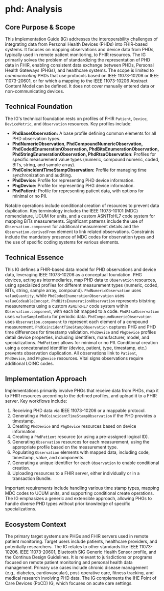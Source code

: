 # phd: Analysis

## Core Purpose & Scope

This Implementation Guide (IG) addresses the interoperability challenges of integrating data from Personal Health Devices (PHDs) into FHIR-based systems. It focuses on mapping observations and device data from PHDs, typically used in remote patient monitoring, to FHIR resources. The IG primarily solves the problem of standardizing the representation of PHD data in FHIR, enabling consistent data exchange between PHDs, Personal Health Gateways (PHGs), and healthcare systems. The scope is limited to *communicating* PHDs that use protocols based on IEEE 11073-10206 or IEEE 11073-20601, or for which a mapping to the IEEE 11073-10206 Abstract Content Model can be defined. It does not cover manually entered data or non-communicating devices.

## Technical Foundation

The IG's technical foundation rests on profiles of FHIR `Patient`, `Device`, `DeviceMetric`, and `Observation` resources. Key profiles include:

-   **PhdBaseObservation:** A base profile defining common elements for all PHD observation types.
-   **PhdNumericObservation, PhdCompoundNumericObservation, PhdCodedEnumerationObservation, PhdBitsEnumerationObservation, PhdStringEnumerationObservation, PhdRtsaObservation:** Profiles for specific measurement value types (numeric, compound numeric, coded, BITs, string, and sample array).
-   **PhdCoincidentTimeStampObservation:** Profile for managing time synchronization and auditing.
-   **PhdDevice:** Profile for representing PHD device information.
-   **PhgDevice:** Profile for representing PHG device information.
-   **PhdPatient:** Profile for representing patient data, with options for minimal or no PII.

Notable operations include conditional creation of resources to prevent data duplication. Key terminology includes the IEEE 11073-10101 (MDC) nomenclature, UCUM for units, and a custom ASN1ToHL7 code system for mapping BITs measurements. Significant patterns include the use of `Observation.component` for additional measurement details and the `Observation.derivedFrom` element to link related observations. Constraints include the mandatory presence of MDC codes for observation types and the use of specific coding systems for various elements.

## Technical Essence

This IG defines a FHIR-based data model for PHD observations and device data, leveraging IEEE 11073-10206 as a conceptual foundation. PHG devices, acting as intermediaries, map PHD data to `Observation` resources, using specialized profiles for different measurement types (numeric, coded, BITs, string, sample array, compound).  `PhdNumericObservation` uses `valueQuantity`, while `PhdCodedEnumerationObservation` uses `valueCodeableConcept`. `PhdBitsEnumerationObservation` represents bitstring measurements using a custom `ASN1ToHL7` code system within `Observation.component`, with each bit mapped to a code. `PhdRtsaObservation` uses `valueSampledData` for periodic data. `PhdCompoundNumericObservation` uses `Observation.component` to represent each element of a compound measurement.  `PhdCoincidentTimeStampObservation` captures PHG and PHD time differences for timestamp validation. `PhdDevice` and `PhgDevice` profiles detail device properties, including identifiers, manufacturer, model, and specializations. `PhdPatient` allows for minimal or no PII. Conditional creation using a concatenated identifier (device, patient, type, timestamp, etc.) prevents observation duplication. All observations link to `Patient`, `PhdDevice`, and `PhgDevice` resources. Vital signs observations require additional LOINC codes.

## Implementation Approach

Implementations primarily involve PHGs that receive data from PHDs, map it to FHIR resources according to the defined profiles, and upload it to a FHIR server. Key workflows include:

1.  Receiving PHD data via IEEE 11073-10206 or a mappable protocol.
2.  Generating a `PhdCoincidentTimeStampObservation` if the PHD provides a timestamp.
3.  Creating `PhdDevice` and `PhgDevice` resources based on device information.
4.  Creating a `PhdPatient` resource (or using a pre-assigned logical ID).
5.  Generating `Observation` resources for each measurement, using the appropriate profile based on the measurement type.
6.  Populating `Observation` elements with mapped data, including code, timestamp, value, and components.
7.  Generating a unique identifier for each `Observation` to enable conditional creation.
8.  Uploading resources to a FHIR server, either individually or in a transaction Bundle.

Important requirements include handling various time stamp types, mapping MDC codes to UCUM units, and supporting conditional create operations. The IG emphasizes a generic and extensible approach, allowing PHGs to handle diverse PHD types without prior knowledge of specific specializations.

## Ecosystem Context

The primary target systems are PHGs and FHIR servers used in remote patient monitoring. Target users include patients, healthcare providers, and potentially researchers. The IG relates to other standards like IEEE 11073-10206, IEEE 11073-20601, Bluetooth SIG Generic Health Sensor profile, and the Continua Design Guidelines. It is relevant to jurisdictions or programs focused on remote patient monitoring and personal health data management. Primary use cases include chronic disease management (e.g., diabetes, cardiovascular), post-operative care, fitness tracking, and medical research involving PHD data. The IG complements the IHE Point of Care Devices (PoCD) IG, which focuses on acute care settings.
